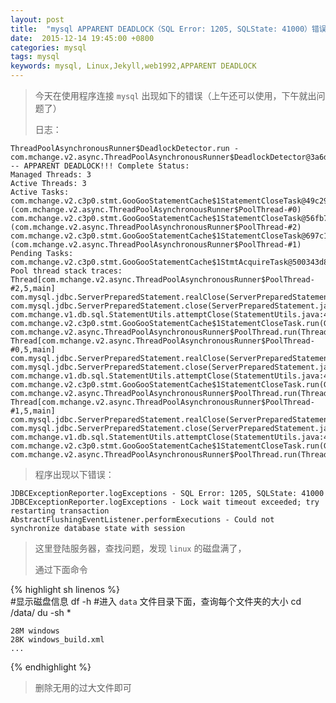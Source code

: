 ```yaml
---
layout: post
title:  "mysql APPARENT DEADLOCK（SQL Error: 1205, SQLState: 41000）错误"
date:  2015-12-14 19:45:00 +0800
categories: mysql
tags: mysql
keywords: mysql, Linux,Jekyll,web1992,APPARENT DEADLOCK
---
```


> 今天在使用程序连接 `mysql` 出现如下的错误（上午还可以使用，下午就出问题了）
> 
> 日志：

<!--more-->


    ThreadPoolAsynchronousRunner$DeadlockDetector.run - com.mchange.v2.async.ThreadPoolAsynchronousRunner$DeadlockDetector@3a6d6182 -- APPARENT DEADLOCK!!! Complete Status:
    Managed Threads: 3
    Active Threads: 3
    Active Tasks:
    com.mchange.v2.c3p0.stmt.GooGooStatementCache$1StatementCloseTask@49c293b6 (com.mchange.v2.async.ThreadPoolAsynchronousRunner$PoolThread-#0)
    com.mchange.v2.c3p0.stmt.GooGooStatementCache$1StatementCloseTask@56fb78f (com.mchange.v2.async.ThreadPoolAsynchronousRunner$PoolThread-#2)
    com.mchange.v2.c3p0.stmt.GooGooStatementCache$1StatementCloseTask@697c1012 (com.mchange.v2.async.ThreadPoolAsynchronousRunner$PoolThread-#1)
    Pending Tasks:
    com.mchange.v2.c3p0.stmt.GooGooStatementCache$1StmtAcquireTask@500343d8
    Pool thread stack traces:
    Thread[com.mchange.v2.async.ThreadPoolAsynchronousRunner$PoolThread-#2,5,main]
    com.mysql.jdbc.ServerPreparedStatement.realClose(ServerPreparedStatement.java:1061)
    com.mysql.jdbc.ServerPreparedStatement.close(ServerPreparedStatement.java:601)  
    com.mchange.v1.db.sql.StatementUtils.attemptClose(StatementUtils.java:41)
    com.mchange.v2.c3p0.stmt.GooGooStatementCache$1StatementCloseTask.run(GooGooStatementCache.java:404)
    com.mchange.v2.async.ThreadPoolAsynchronousRunner$PoolThread.run(ThreadPoolAsynchronousRunner.java:547)
    Thread[com.mchange.v2.async.ThreadPoolAsynchronousRunner$PoolThread-#0,5,main]
    com.mysql.jdbc.ServerPreparedStatement.realClose(ServerPreparedStatement.java:1061)
    com.mysql.jdbc.ServerPreparedStatement.close(ServerPreparedStatement.java:601)  
    com.mchange.v1.db.sql.StatementUtils.attemptClose(StatementUtils.java:41)
    com.mchange.v2.c3p0.stmt.GooGooStatementCache$1StatementCloseTask.run(GooGooStatementCache.java:404)
    com.mchange.v2.async.ThreadPoolAsynchronousRunner$PoolThread.run(ThreadPoolAsynchronousRunner.java:547)
    Thread[com.mchange.v2.async.ThreadPoolAsynchronousRunner$PoolThread-#1,5,main]
    com.mysql.jdbc.ServerPreparedStatement.realClose(ServerPreparedStatement.java:1061)
    com.mysql.jdbc.ServerPreparedStatement.close(ServerPreparedStatement.java:601)  
    com.mchange.v1.db.sql.StatementUtils.attemptClose(StatementUtils.java:41)
    com.mchange.v2.c3p0.stmt.GooGooStatementCache$1StatementCloseTask.run(GooGooStatementCache.java:404)
    com.mchange.v2.async.ThreadPoolAsynchronousRunner$PoolThread.run(ThreadPoolAsynchronousRunner.java:547)

> 程序出现以下错误：
    
    JDBCExceptionReporter.logExceptions - SQL Error: 1205, SQLState: 41000
    JDBCExceptionReporter.logExceptions - Lock wait timeout exceeded; try restarting transaction
    AbstractFlushingEventListener.performExecutions - Could not synchronize database state with session

> 这里登陆服务器，查找问题，发现 `linux` 的磁盘满了，
>
> 通过下面命令

{% highlight sh linenos %}    
    #显示磁盘信息
    df -h
    #进入 `data` 文件目录下面，查询每个文件夹的大小
    cd /data/
    du -sh *
    
    28M windows
    28K windows_build.xml
    ...
{% endhighlight %}
> 删除无用的过大文件即可





